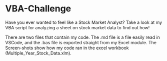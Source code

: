 # VBA-Challenge
Have you ever wanted to feel like a Stock Market Analyst? Take a look at my VBA script for analyzing a sheet on stock market data to find out how!

There are two files that contain my code. The .md file is a file easily read in VSCode, and the .bas file is exported straight from my Excel module. 
The Screen-shots show how my code ran in the excel workbook (Multiple_Year_Stock_Data.xlm). 
